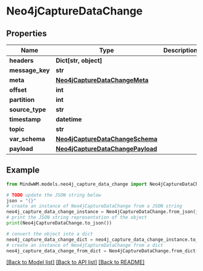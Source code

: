 # Neo4jCaptureDataChange


## Properties

Name | Type | Description | Notes
------------ | ------------- | ------------- | -------------
**headers** | **Dict[str, object]** |  | 
**message_key** | **str** |  | 
**meta** | [**Neo4jCaptureDataChangeMeta**](Neo4jCaptureDataChangeMeta.md) |  | 
**offset** | **int** |  | 
**partition** | **int** |  | 
**source_type** | **str** |  | 
**timestamp** | **datetime** |  | 
**topic** | **str** |  | 
**var_schema** | [**Neo4jCaptureDataChangeSchema**](Neo4jCaptureDataChangeSchema.md) |  | 
**payload** | [**Neo4jCaptureDataChangePayload**](Neo4jCaptureDataChangePayload.md) |  | 

## Example

```python
from MindwWM.models.neo4j_capture_data_change import Neo4jCaptureDataChange

# TODO update the JSON string below
json = "{}"
# create an instance of Neo4jCaptureDataChange from a JSON string
neo4j_capture_data_change_instance = Neo4jCaptureDataChange.from_json(json)
# print the JSON string representation of the object
print(Neo4jCaptureDataChange.to_json())

# convert the object into a dict
neo4j_capture_data_change_dict = neo4j_capture_data_change_instance.to_dict()
# create an instance of Neo4jCaptureDataChange from a dict
neo4j_capture_data_change_from_dict = Neo4jCaptureDataChange.from_dict(neo4j_capture_data_change_dict)
```
[[Back to Model list]](../README.md#documentation-for-models) [[Back to API list]](../README.md#documentation-for-api-endpoints) [[Back to README]](../README.md)


